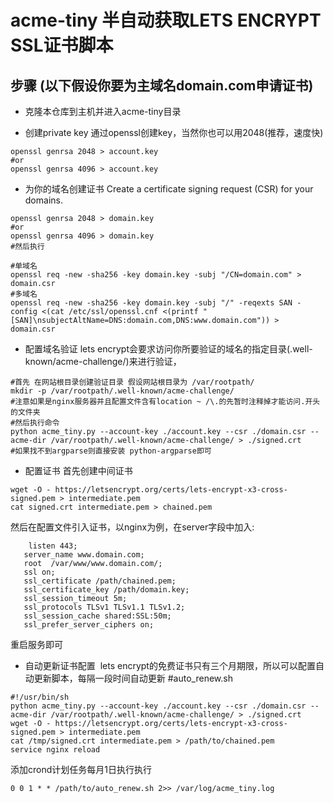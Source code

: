 # acme-tiny 半自动获取LETS ENCRYPT SSL证书脚本


## 步骤 (以下假设你要为主域名domain.com申请证书)

 - 克隆本仓库到主机并进入acme-tiny目录

 - 创建private key
 通过openssl创建key，当然你也可以用2048(推荐，速度快)
 ```
 openssl genrsa 2048 > account.key
 #or
 openssl genrsa 4096 > account.key
 ```
 - 为你的域名创建证书
 Create a certificate signing request (CSR) for your domains.
 ```
 openssl genrsa 2048 > domain.key
 #or
 openssl genrsa 4096 > domain.key
 #然后执行
 
 #单域名
 openssl req -new -sha256 -key domain.key -subj "/CN=domain.com" > domain.csr
 #多域名
 openssl req -new -sha256 -key domain.key -subj "/" -reqexts SAN -config <(cat /etc/ssl/openssl.cnf <(printf "[SAN]\nsubjectAltName=DNS:domain.com,DNS:www.domain.com")) > domain.csr
 ```


 - 配置域名验证
lets encrypt会要求访问你所要验证的域名的指定目录(.well-known/acme-challenge/)来进行验证，
```
#首先 在网站根目录创建验证目录 假设网站根目录为 /var/rootpath/
mkdir -p /var/rootpath/.well-known/acme-challenge/
#注意如果是nginx服务器并且配置文件含有location ~ /\.的先暂时注释掉才能访问.开头的文件夹
#然后执行命令
python acme_tiny.py --account-key ./account.key --csr ./domain.csr --acme-dir /var/rootpath/.well-known/acme-challenge/ > ./signed.crt
#如果找不到argparse则直接安装 python-argparse即可
```

 - 配置证书
 首先创建中间证书
 ```
wget -O - https://letsencrypt.org/certs/lets-encrypt-x3-cross-signed.pem > intermediate.pem
cat signed.crt intermediate.pem > chained.pem
 ```
 然后在配置文件引入证书，以nginx为例，在server字段中加入:
 ```
     listen 443;
    server_name www.domain.com;
    root  /var/www/www.domain.com/;
    ssl on;
    ssl_certificate /path/chained.pem;
    ssl_certificate_key /path/domain.key;
    ssl_session_timeout 5m;
    ssl_protocols TLSv1 TLSv1.1 TLSv1.2;
    ssl_session_cache shared:SSL:50m;
    ssl_prefer_server_ciphers on;
 ```
 重启服务即可

 - 自动更新证书配置
  lets encrypt的免费证书只有三个月期限，所以可以配置自动更新脚本，每隔一段时间自动更新
  #auto_renew.sh
  ```
  #!/usr/bin/sh
python acme_tiny.py --account-key ./account.key --csr ./domain.csr --acme-dir /var/rootpath/.well-known/acme-challenge/ > ./signed.crt
wget -O - https://letsencrypt.org/certs/lets-encrypt-x3-cross-signed.pem > intermediate.pem
cat /tmp/signed.crt intermediate.pem > /path/to/chained.pem
service nginx reload
  ```
 添加crond计划任务每月1日执行执行
 ```
0 0 1 * * /path/to/auto_renew.sh 2>> /var/log/acme_tiny.log
```
 
